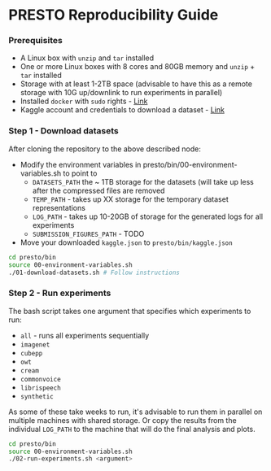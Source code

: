 # PRESTO Reproducibility Guide

### Prerequisites

* A Linux box with `unzip` and `tar` installed 
* One or more Linux boxes with 8 cores and 80GB memory and `unzip` + `tar` installed
* Storage with at least 1-2TB space (advisable to have this as a remote storage with 10G up/downlink to run experiments in parallel)
* Installed `docker` with `sudo` rights - [Link](https://www.digitalocean.com/community/tutorials/how-to-install-and-use-docker-on-ubuntu-18-04)
* Kaggle account and credentials to download a dataset - [Link](https://www.kaggle.com/account/login?phase=startRegisterTab)

### Step 1 - Download datasets

After cloning the repository to the above described node:
* Modify the environment variables in presto/bin/00-environment-variables.sh to point to
  * `DATASETS_PATH` the ~ 1TB storage for the datasets (will take up less after the compressed files are removed
  * `TEMP_PATH` - takes up XX storage for the temporary dataset representations
  * `LOG_PATH` - takes up 10-20GB of storage for the generated logs for all experiments
  * `SUBMISSION_FIGURES_PATH` - TODO
* Move your downloaded `kaggle.json` to `presto/bin/kaggle.json`

```bash
cd presto/bin
source 00-environment-variables.sh
./01-download-datasets.sh # Follow instructions
```

### Step 2 - Run experiments

The bash script takes one argument that specifies which experiments to run:
- `all` - runs all experiments sequentially
- `imagenet`
- `cubepp`
- `owt`
- `cream`
- `commonvoice`
- `librispeech`
- `synthetic`

As some of these take weeks to run, it's advisable to run them in parallel on multiple machines with shared storage.
Or copy the results from the individual `LOG_PATH` to the machine that will do the final analysis and plots.

```bash
cd presto/bin
source 00-environment-variables.sh
./02-run-experiments.sh <argument>
```


